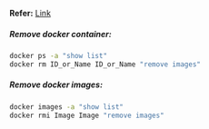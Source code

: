 **Refer:**
[Link](https://www.digitalocean.com/community/tutorials/how-to-remove-docker-images-containers-and-volumes)

##### Remove docker container:
```bash
docker ps -a "show list"
docker rm ID_or_Name ID_or_Name "remove images"
```

##### Remove docker images:
```bash
docker images -a "show list"
docker rmi Image Image "remove images"
```